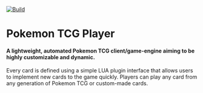 [![Build](https://github.com/80kb/ptcgp/actions/workflows/makefile.yml/badge.svg)](https://github.com/80kb/ptcgp/actions/workflows/makefile.yml)
# Pokemon TCG Player
#### A lightweight, automated Pokemon TCG client/game-engine aiming to be highly customizable and dynamic.

Every card is defined using a simple LUA plugin interface that allows users to implement new cards to the game quickly. Players can play any card from any generation of Pokemon TCG or custom-made cards.
